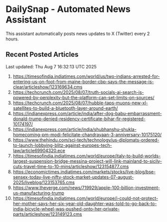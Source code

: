 # DailySnap - Automated News Assistant

This assistant automatically posts news updates to X (Twitter) every 2 hours.

## Recent Posted Articles

Last updated: Thu Aug  7 16:32:13 UTC 2025

1. https://timesofindia.indiatimes.com/world/us/two-indians-arrested-for-entering-us-on-foot-from-maine-border-cbp-says-the-message-is-clear/articleshow/123169634.cms
2. https://techcrunch.com/2025/08/07/truth-socials-ai-search-is-powered-by-perplexity-but-the-platform-can-set-limits-on-sources/
3. https://techcrunch.com/2025/08/07/hubble-taps-muons-new-xl-satellites-to-build-a-bluetooth-layer-around-earth/
4. https://indianexpress.com/article/india/after-dog-babu-embarrassment-donald-trump-denied-residency-certificate-bihar-fir-registered-10174197/
5. https://indianexpress.com/article/india/shubhanshu-shukla-homecoming-pm-modi-felicitate-chandrayaan-3-anniversary-10175120/
6. https://www.thehindu.com/sci-tech/technology/us-diplomats-ordered-to-launch-lobbying-blitz-against-europes-tech-law/article69904320.ece
7. https://timesofindia.indiatimes.com/world/europe/italy-to-build-worlds-largest-suspension-bridge-messina-project-will-link-mainland-to-sicily-cuts-travel-time-to-10-mins/articleshow/123154877.cms
8. https://economictimes.indiatimes.com/markets/stocks/live-blog/bse-sensex-today-live-nifty-stock-market-updates-07-august-2025/liveblog/123153765.cms
9. https://www.theverge.com/news/719929/apple-100-billion-investment-us-manufacturing-trump
10. https://timesofindia.indiatimes.com/world/europe/i-could-not-protect-her-mother-says-her-six-year-old-daughter-was-told-to-go-back-to-india-bicycle-wheel-was-pushed-onto-her-private-parts/articleshow/123149123.cms
